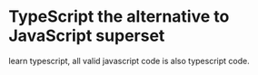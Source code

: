 # TypeScript the alternative to JavaScript superset

learn typescript, all valid javascript code is also typescript code. 
